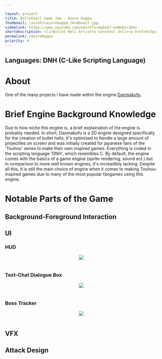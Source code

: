 ```yaml
---

layout: project
title: Bullethell Game Jam - Azure Kappa
thumbnail: \assets\azurekappa_thumbnail.jpg
videolink: https://www.youtube.com/watch?v=4qSoef-nxNo&t=384s
shortdescription: <li>Bullet Hell Artistry Constest 3<li><a href=https://en.touhouwiki.net/wiki/Touhou_Danmakufu>Danmakufu</a> single boss fight game<li>1 month development
permalink: /AzureKappa
priority: 4
---
```

<h2>Languages: DNH (C-Like Scripting Language)</h2>
<h1>About</h1>
One of the many projects I have made within the engine <a href="https://en.touhouwiki.net/wiki/Touhou_Danmakufu">Danmakufu</a>. 

<h1>Brief Engine Background Knowledge</h1>
Due to how niche this engine is, a brief explaination of the engine is probably needed. In short, Danmakufu is a 2D engine designed specifically for the creation of bullet hells. It's optimised to handle a large amount of projectiles on screen and was initially created for japanese fans of the 'Touhou' series to make their own inspired games. Everything is coded in the scripting language 'DNH', which resembles C. By default, the engine comes with the basics of a game engine (sprite rendering, sound ect.) but in comparison to more well known engines, it's increadibly lacking. Despite all this, it is still the main choice of engine when it comes to making Touhou-inspired games due to many of the most popular fangames using this engine.

<h1>Notable Parts of the Game</h1>

<h2>Background-Foreground Interaction</h2>

<h2>UI</h2>
<h3>HUD</h3>
<center><img src="assets/azurekappa_ui.gif"><br></center><br>
<h3>Text-Chat Dialogue Box</h3>
<center><img src="assets/azurekappa_dialogue.gif"><br></center><br>
<h3>Boss Tracker</h3>
<center><img src="assets/azurekappa_bossmarker.gif"><br></center><br>


<h2>VFX</h2>


<h2>Attack Design</h2>

